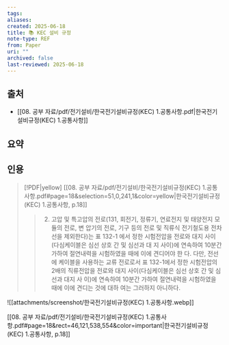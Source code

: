 ```yaml
---
tags:
aliases: 
created: 2025-06-18
title: 📚 KEC 설비 규정
note-type: REF
from: Paper
uri: ""
archived: false
last-reviewed: 2025-06-18
---
```


## 출처
- [[08. 공부 자료/pdf/전기설비/한국전기설비규정(KEC) 1.공통사항.pdf|한국전기설비규정(KEC) 1.공통사항]]

## 요약


## 인용


> [!PDF|yellow] [[08. 공부 자료/pdf/전기설비/한국전기설비규정(KEC) 1.공통사항.pdf#page=18&selection=51,0,241,1&color=yellow|한국전기설비규정(KEC) 1.공통사항, p.18]]
> > 2. 고압 및 특고압의 전로(131, 회전기, 정류기, 연료전지 및 태양전지 모듈의 전로, 변 압기의 전로, 기구 등의 전로 및 직류식 전기철도용 전차선을 제외한다)는 표 132-1 에서 정한 시험전압을 전로와 대지 사이(다심케이블은 심선 상호 간 및 심선과 대 지 사이)에 연속하여 10분간 가하여 절연내력을 시험하였을 때에 이에 견디어야 한 다. 다만, 전선에 케이블을 사용하는 교류 전로로서 표 132-1에서 정한 시험전압의 2배의 직류전압을 전로와 대지 사이(다심케이블은 심선 상호 간 및 심선과 대지 사 이)에 연속하여 10분간 가하여 절연내력을 시험하였을 때에 이에 견디는 것에 대하 여는 그러하지 아니하다.


![[attachments/screenshot/한국전기설비규정(KEC) 1.공통사항.webp]]

[[08. 공부 자료/pdf/전기설비/한국전기설비규정(KEC) 1.공통사항.pdf#page=18&rect=46,121,538,554&color=important|한국전기설비규정(KEC) 1.공통사항, p.18]]


